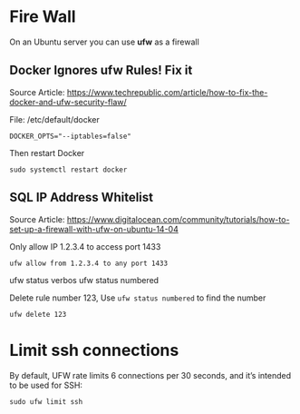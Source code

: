 # Fire Wall
On an Ubuntu server you can use **ufw** as a firewall

## Docker Ignores ufw Rules! Fix it
Source Article: https://www.techrepublic.com/article/how-to-fix-the-docker-and-ufw-security-flaw/

File: /etc/default/docker
````
DOCKER_OPTS="--iptables=false"
````

Then restart Docker
````
sudo systemctl restart docker
````

## SQL IP Address Whitelist
Source Article: https://www.digitalocean.com/community/tutorials/how-to-set-up-a-firewall-with-ufw-on-ubuntu-14-04

Only allow IP 1.2.3.4 to access port 1433
````
ufw allow from 1.2.3.4 to any port 1433
````

ufw status verbos
ufw status numbered

Delete rule number 123, Use `ufw status numbered` to find the number
````
ufw delete 123
````

# Limit ssh connections
By default, UFW rate limits 6 connections per 30 seconds, and it’s intended to be used for SSH: 
````
sudo ufw limit ssh
````